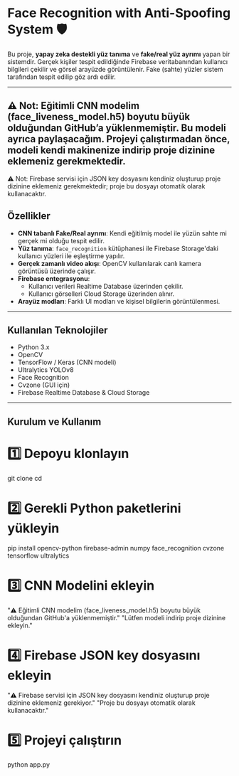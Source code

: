 # Face Recognition with Anti-Spoofing System 🛡️

Bu proje, **yapay zeka destekli yüz tanıma** ve **fake/real yüz ayrımı** yapan bir sistemdir. Gerçek kişiler tespit edildiğinde Firebase veritabanından kullanıcı bilgileri çekilir ve görsel arayüzde görüntülenir. Fake (sahte) yüzler sistem tarafından tespit edilip göz ardı edilir.

---
⚠️ Not: Eğitimli CNN modelim (face_liveness_model.h5) boyutu büyük olduğundan GitHub’a yüklenmemiştir. Bu modeli ayrıca paylaşacağım. Projeyi çalıştırmadan önce, modeli kendi makinenize indirip proje dizinine eklemeniz gerekmektedir.
---
⚠️ Not: Firebase servisi için JSON key dosyasını kendiniz oluşturup proje dizinine eklemeniz gerekmektedir; proje bu dosyayı otomatik olarak kullanacaktır.

## Özellikler

- **CNN tabanlı Fake/Real ayrımı**: Kendi eğitilmiş model ile yüzün sahte mi gerçek mi olduğu tespit edilir.  
- **Yüz tanıma**: `face_recognition` kütüphanesi ile Firebase Storage'daki kullanıcı yüzleri ile eşleştirme yapılır.  
- **Gerçek zamanlı video akışı**: OpenCV kullanılarak canlı kamera görüntüsü üzerinde çalışır.  
- **Firebase entegrasyonu**:  
  - Kullanıcı verileri Realtime Database üzerinden çekilir.  
  - Kullanıcı görselleri Cloud Storage üzerinden alınır.  
- **Arayüz modları**: Farklı UI modları ve kişisel bilgilerin görüntülenmesi.

---

## Kullanılan Teknolojiler

- Python 3.x  
- OpenCV  
- TensorFlow / Keras (CNN modeli)  
- Ultralytics YOLOv8  
- Face Recognition  
- Cvzone (GUI için)  
- Firebase Realtime Database & Cloud Storage

---

## Kurulum ve Kullanım

# 1️⃣ Depoyu klonlayın
git clone <repo-link>
cd <proje-dizini>

# 2️⃣ Gerekli Python paketlerini yükleyin
pip install opencv-python firebase-admin numpy face_recognition cvzone tensorflow ultralytics

# 3️⃣ CNN Modelini ekleyin
"⚠️ Eğitimli CNN modelim (face_liveness_model.h5) boyutu büyük olduğundan GitHub'a yüklenmemiştir."
"Lütfen modeli indirip proje dizinine ekleyin."

# 4️⃣ Firebase JSON key dosyasını ekleyin
"⚠️ Firebase servisi için JSON key dosyasını kendiniz oluşturup proje dizinine eklemeniz gerekiyor."
"Proje bu dosyayı otomatik olarak kullanacaktır."

# 5️⃣ Projeyi çalıştırın
python app.py
